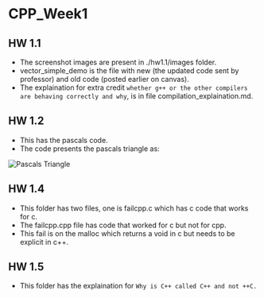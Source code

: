 # CPP_Week1

## HW 1.1
- The screenshot images are present in ./hw1.1/images folder.
- vector_simple_demo is the file with new (the updated code sent by professor) and old code (posted earlier on canvas).
- The explaination for extra credit `whether g++ or the other compilers are behaving correctly and why`, is in file compilation_explaination.md.

## HW 1.2
- This has the pascals code.
- The code presents the pascals triangle as:

![Pascals Triangle](/hw1.2/images/pascals.png)

## HW 1.4
- This folder has two files, one is failcpp.c which has c code that works for c.
- The failcpp.cpp file has code that worked for c but not for cpp.
- This fail is on the malloc which returns a void in c but needs to be explicit in c++.

## HW 1.5
- This folder has the explaination for `Why is C++ called C++ and not ++C.`
